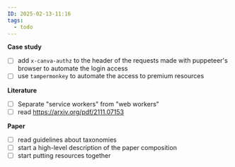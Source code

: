 ```yaml
---
ID: 2025-02-13-11:16
tags:
  - todo
---
```

**Case study**
- [ ] add `x-canva-authz` to the header of the requests made with puppeteer's browser to automate the login access
- [ ] use `tampermonkey` to automate the access to premium resources

**Literature**
- [ ] Separate "service workers" from "web workers"
- [ ] read https://arxiv.org/pdf/2111.07153

**Paper**
- [ ] read guidelines about taxonomies
- [ ] start a high-level description of the paper composition
- [ ] start putting resources together
